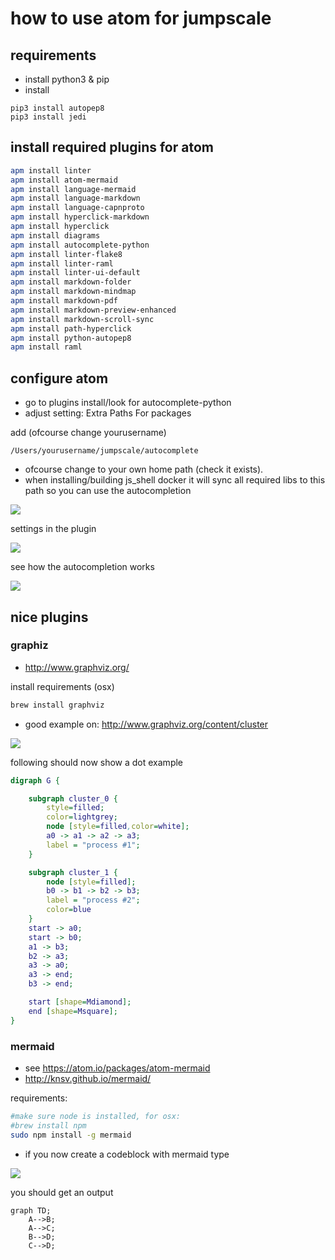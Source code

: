 
# how to use atom for jumpscale

## requirements

- install python3 & pip
- install

```
pip3 install autopep8
pip3 install jedi
```

## install required plugins for atom

```bash
apm install linter
apm install atom-mermaid
apm install language-mermaid
apm install language-markdown
apm install language-capnproto
apm install hyperclick-markdown
apm install hyperclick
apm install diagrams
apm install autocomplete-python
apm install linter-flake8
apm install linter-raml
apm install linter-ui-default
apm install markdown-folder
apm install markdown-mindmap
apm install markdown-pdf
apm install markdown-preview-enhanced
apm install markdown-scroll-sync
apm install path-hyperclick
apm install python-autopep8
apm install raml

```

## configure atom

- go to plugins install/look for autocomplete-python
- adjust setting: Extra Paths For packages

add (ofcourse change yourusername)
```
/Users/yourusername/jumpscale/autocomplete
```

- ofcourse change to your own home path (check it exists).
- when installing/building js_shell docker it will sync all required libs to this path so you can use the autocompletion

![](plugins_autocomplete.png)

settings in the plugin

![](autocomplete.png)

see how the autocompletion  works

![](js_autocomplete.png)

## nice plugins

### graphiz

- http://www.graphviz.org/

install requirements (osx)

```bash
brew install graphviz
```

- good example on: http://www.graphviz.org/content/cluster

![](dot_example.png)

following should now show a dot example

```dot
digraph G {

	subgraph cluster_0 {
		style=filled;
		color=lightgrey;
		node [style=filled,color=white];
		a0 -> a1 -> a2 -> a3;
		label = "process #1";
	}

	subgraph cluster_1 {
		node [style=filled];
		b0 -> b1 -> b2 -> b3;
		label = "process #2";
		color=blue
	}
	start -> a0;
	start -> b0;
	a1 -> b3;
	b2 -> a3;
	a3 -> a0;
	a3 -> end;
	b3 -> end;

	start [shape=Mdiamond];
	end [shape=Msquare];
}
```

### mermaid

- see  https://atom.io/packages/atom-mermaid
- http://knsv.github.io/mermaid/

requirements:

```bash
#make sure node is installed, for osx:
#brew install npm
sudo npm install -g mermaid
```

- if you now create a codeblock with mermaid type

![](mermaid_codeblock.png)

you should get an output

```mermaid
graph TD;
    A-->B;
    A-->C;
    B-->D;
    C-->D;
```
